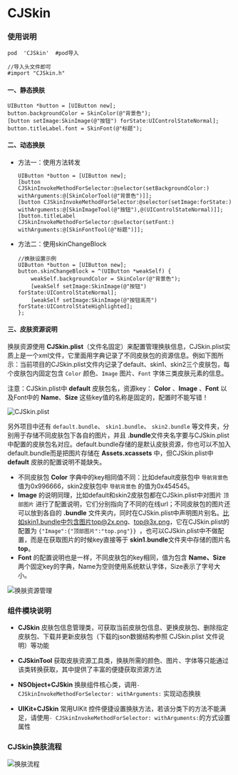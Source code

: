 # CJSkin 

### 使用说明

```objc
pod  'CJSkin'  #pod导入

//导入头文件即可
#import "CJSkin.h"
```

#### 一、静态换肤

```objc
UIButton *button = [UIButton new];
button.backgroundColor = SkinColor(@"背景色");
[button setImage:SkinImage(@"按钮") forState:UIControlStateNormal];
button.titleLabel.font = SkinFont(@"标题");
```

#### 二、动态换肤

- 方法一：使用方法转发

  ```objc
  UIButton *button = [UIButton new];
  [button CJSkinInvokeMethodForSelector:@selector(setBackgroundColor:) withArguments:@[SkinColorTool(@"背景色")]];
  [button CJSkinInvokeMethodForSelector:@selector(setImage:forState:) withArguments:@[SkinImageTool(@"按钮"),@(UIControlStateNormal)]];
  [button.titleLabel CJSkinInvokeMethodForSelector:@selector(setFont:) withArguments:@[SkinFontTool(@"标题")]];
  ```

- 方法二：使用skinChangeBlock

  ```objc
  //换肤设置示例
  UIButton *button = [UIButton new];
  button.skinChangeBlock = ^(UIButton *weakSelf) {
      weakSelf.backgroundColor = SkinColor(@"背景色");
      [weakSelf setImage:SkinImage(@"按钮") forState:UIControlStateNormal];
      [weakSelf setImage:SkinImage(@"按钮高亮") forState:UIControlStateHighlighted];
  };
  ```

#### 三、皮肤资源说明

换肤资源使用 **CJSkin.plist**（文件名固定）来配置管理换肤信息，CJSkin.plist实质上是一个xml文件，它里面用字典记录了不同皮肤包的资源信息。例如下图所示：当前项目的CJSkin.plist文件内记录了default、skin1、skin2三个皮肤包，每个皮肤包内固定包含 `Color` 颜色、`Image` 图片、`Font` 字体三类皮肤元素的信息。

注意：CJSkin.plist中 **default** 皮肤包名，资源key： **Color** 、**Image** 、**Font** 以及Font中的 **Name**、**Size** 这些key值的名称是固定的，配置时不能写错！

![CJSkin.plist](https://lele8446infoq.oss-cn-shenzhen.aliyuncs.com/cjskin/CJSkin.png)

另外项目中还有 `default.bundle`、 `skin1.bundle`、 `skin2.bundle` 等文件夹，分别用于存储不同皮肤包下各自的图片，并且 **.bundle**文件夹名字要与CJSkin.plist中配置的皮肤包名对应。default.bundle存储的是默认皮肤资源，你也可以不加入default.bundle而是把图片存储在 **Assets.xcassets** 中，但CJSkin.plist中 **default** 皮肤的配置说明不能缺失。

- 不同皮肤包 **Color** 字典中的key相同值不同：比如default皮肤包中 `导航背景色` 值为0x996666，skin2皮肤包中 `导航背景色` 的值为0x454545。
- **Image** 的说明同理，比如default和skin2皮肤包都在CJSkin.plist中对图片 `顶部图片` 进行了配置说明，它们分别指向了不同的在线url；不同皮肤包的图片还可以放到各自的 **.bundle** 文件夹内，同时在CJSkin.plist中声明图片别名。比如skin1.bundle中包含图片top@2x.png、top@3x.png，它在CJSkin.plist的配置为  `{"Image":{"顶部图片":"top.png"}} `，也可以CJSkin.plist中不做配置，而是在获取图片的时候key直接等于 **skin1.bundle**文件夹中存储的图片名 **top**。
- **Font** 的配置说明也是一样，不同皮肤包的key相同，值为包含 **Name、Size** 两个固定key的字典，Name为空则使用系统默认字体，Size表示了字号大小。

![换肤资源管理](https://lele8446infoq.oss-cn-shenzhen.aliyuncs.com/cjskin/%E6%8D%A2%E8%82%A4%E8%B5%84%E6%BA%90%E7%AE%A1%E7%90%862.jpg)



### 组件模块说明

- **CJSkin** 皮肤包信息管理类，可获取当前皮肤包信息、更换皮肤包、删除指定皮肤包、下载并更新皮肤包（下载的json数据结构参照 CJSkin.plist 文件说明）等功能

- **CJSkinTool** 获取皮肤资源工具类，换肤所需的颜色、图片、字体等只能通过该类转换获取，其中提供了丰富的便捷获取资源方法

- **NSObject+CJSkin** 换肤组件核心类，调用`-CJSkinInvokeMethodForSelector: withArguments:` 实现动态换肤

- **UIKit+CJSkin** 常用UIKit 控件便捷设置换肤方法，若该分类下的方法不能满足，请使用`- CJSkinInvokeMethodForSelector: withArguments:`的方式设置属性

  

### CJSkin换肤流程

![换肤流程](https://lele8446infoq.oss-cn-shenzhen.aliyuncs.com/cjskin/%E6%8D%A2%E8%82%A4%E6%B5%81%E7%A8%8B1.jpg)

